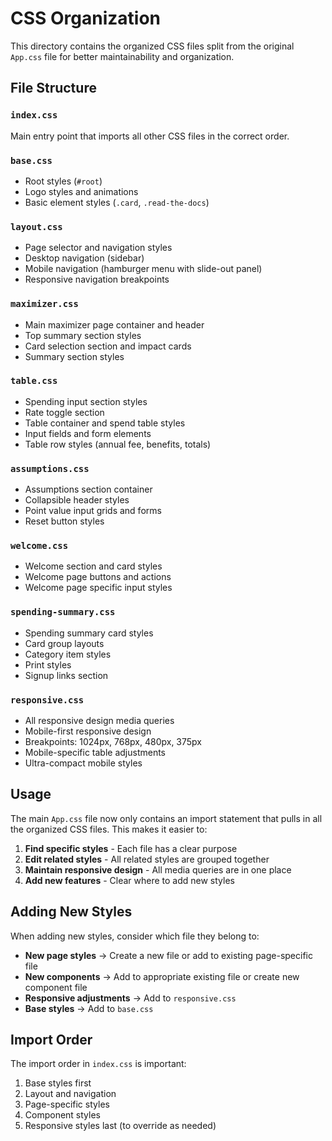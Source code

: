 # CSS Organization

This directory contains the organized CSS files split from the original `App.css` file for better maintainability and organization.

## File Structure

### `index.css`
Main entry point that imports all other CSS files in the correct order.

### `base.css`
- Root styles (`#root`)
- Logo styles and animations
- Basic element styles (`.card`, `.read-the-docs`)

### `layout.css`
- Page selector and navigation styles
- Desktop navigation (sidebar)
- Mobile navigation (hamburger menu with slide-out panel)
- Responsive navigation breakpoints

### `maximizer.css`
- Main maximizer page container and header
- Top summary section styles
- Card selection section and impact cards
- Summary section styles

### `table.css`
- Spending input section styles
- Rate toggle section
- Table container and spend table styles
- Input fields and form elements
- Table row styles (annual fee, benefits, totals)

### `assumptions.css`
- Assumptions section container
- Collapsible header styles
- Point value input grids and forms
- Reset button styles

### `welcome.css`
- Welcome section and card styles
- Welcome page buttons and actions
- Welcome page specific input styles

### `spending-summary.css`
- Spending summary card styles
- Card group layouts
- Category item styles
- Print styles
- Signup links section

### `responsive.css`
- All responsive design media queries
- Mobile-first responsive design
- Breakpoints: 1024px, 768px, 480px, 375px
- Mobile-specific table adjustments
- Ultra-compact mobile styles

## Usage

The main `App.css` file now only contains an import statement that pulls in all the organized CSS files. This makes it easier to:

1. **Find specific styles** - Each file has a clear purpose
2. **Edit related styles** - All related styles are grouped together
3. **Maintain responsive design** - All media queries are in one place
4. **Add new features** - Clear where to add new styles

## Adding New Styles

When adding new styles, consider which file they belong to:

- **New page styles** → Create a new file or add to existing page-specific file
- **New components** → Add to appropriate existing file or create new component file
- **Responsive adjustments** → Add to `responsive.css`
- **Base styles** → Add to `base.css`

## Import Order

The import order in `index.css` is important:
1. Base styles first
2. Layout and navigation
3. Page-specific styles
4. Component styles
5. Responsive styles last (to override as needed)
